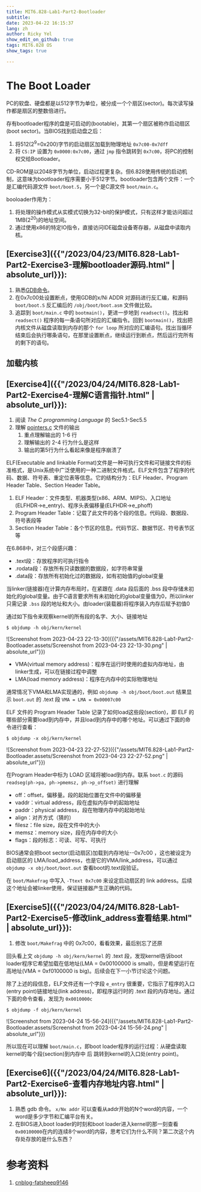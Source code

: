 ```yaml
---
title: MIT6.828-Lab1-Part2-Bootloader
subtitle: 
date: 2023-04-22 16:15:37
lang: zh
author: Ricky Yel
show_edit_on_github: true
tags: MIT6.828 OS
show_tags: true

---
```


<!--more-->

# The Boot Loader

PC的软盘、硬盘都是以512字节为单位，被分成一个个扇区(sector)。每次读写操作都是扇区的整数倍进行。

存有bootloader程序的盘是可启动的(bootable)，其第一个扇区被称作启动扇区(boot sector)。当BIOS找到启动盘之后：

1. 将512(2<sup>9</sup>=0x200)字节的启动扇区加载到物理地址 `0x7c00-0x7dff`
2. 将 `CS:IP` 设置为 `0x0000:0x7c00`，通过 `jmp` 指令跳转到 `0x7c00`，将PC的控制权交给Bootloader。

CD-ROM是以2048字节为单位，启动过程更复杂。但6.828使用传统的启动机制，这意味为bootloader程序需要小于512字节。bootloader包含两个文件：一个是汇编代码源文件 `boot/boot.S`，另一个是C源文件 `boot/main.c`。

booloader作用为：

1. 将处理的操作模式从实模式切换为32-bit的保护模式，只有这样才能访问超过1MB(2<sup>20</sup>)的地址空间。
2. 通过使用x86的特定IO指令，直接访问IDE磁盘设备寄存器，从磁盘中读取内核。

## [Exercise3]({{"/2023/04/23/MIT6.828-Lab1-Part2-Exercise3-理解bootloader源码.html" | absolute_url}}): 

1. 熟悉[GDB命令](https://pdos.csail.mit.edu/6.828/2018/labguide.html)。
2. 在0x7c00处设置断点，使用GDB的x/Ni ADDR 对源码进行反汇编，和源码 `boot/boot.S` 反汇编后的 `/obj/boot/boot.asm` 文件做比较。
3. 追踪到 `boot/main.c` 中的 `bootmain()`，更进一步地到 `readsect()`。找出和 `readsect()` 程序的每一条语句所对应的汇编指令。回到 `bootmain()`，找出把内核文件从磁盘读取到内存的那个 `for loop` 所对应的汇编语句。找出当循环结束后会执行哪条语句，在那里设置断点，继续运行到断点，然后运行完所有的剩下的语句。

## 加载内核

## [Exercise4]({{"/2023/04/24/MIT6.828-Lab1-Part2-Exercise4-理解C语言指针.html" | absolute_url}}): 

1. 阅读 *The C programming Language* 的 Sec5.1-Sec5.5
2. 理解 [pointers.c](https://pdos.csail.mit.edu/6.828/2018/labs/lab1/pointers.c) 文件的输出
   1. 重点理解输出的 1-6 行
   2. 理解输出的 2-4 行为什么是这样
   3. 输出的第5行为什么看起来像是程序崩溃了

ELF(Executable and linkable Format)文件是一种可执行文件和可链接文件的标准格式，是Unix系统中广泛使用的一种二进制文件格式。ELF文件包含了程序的代码、数据、符号表、重定位表等信息。它的结构分为：ELF Header、Program Header Table、Section Header Table。

1. ELF Header：文件类型、机器类型(x86、ARM、MIPS)、入口地址(ELFHDR->e_entry)、程序头表偏移量(ELFHDR->e_phoff)
2. Program Header Table：记载了此文件的各个段的信息。代码段、数据段、符号表段等
3. Section Header Table：各个节区的信息。代码节区、数据节区、符号表节区等

在6.868中，对三个段感兴趣：

- .text段：存放程序的可执行指令
- .rodata段：存放所有只读数据的数据段，如字符串常量
- .data段：存放所有初始化过的数据段，如有初始值的global变量

当linker(链接器)在计算内存布局时，在紧跟在 .data 段后面的 .bss 段中存储未初始化的global变量。由于C语言要求所有未初始化的global变量值为0，所以linker只需记录 `.bss` 段的地址和大小。由loader(装载器)将程序装入内存后赋予初值0

通过如下指令来观察kernel的所有段的名字、大小、链接地址

```shell
$ objdump -h obj/kern/kernel
```

![Screenshot from 2023-04-23 22-13-30]({{"/assets/MIT6.828-Lab1-Part2-Bootloader.assets/Screenshot from 2023-04-23 22-13-30.png" | absolute_url"}})

- VMA(virtual memory address)：程序在运行时使用的虚拟内存地址，由linker生成，可以在链接过程中调整
- LMA(load memory address)：程序在内存中的实际物理地址

通常情况下VMA和LMA实现通的，例如 `objdump -h obj/boot/boot.out` 结果显示 `boot.out` 的 .text 段 `VMA = LMA = 0x00007c00`

ELF 文件的 Program Header Table 记录了如何load这些段(section)，即 ELF 的哪些部分需要load到内存中，并且load到内存中的哪个地址。可以通过下面的命令进行查看：

```shell
$ objdump -x obj/kern/kernel
```

![Screenshot from 2023-04-23 22-27-52]({{"/assets/MIT6.828-Lab1-Part2-Bootloader.assets/Screenshot from 2023-04-23 22-27-52.png" | absolute_url"}})

在Program Header中标为 LOAD 区域将被load到内存。联系 `boot.c` 的源码 `readseg(ph->pa, ph->pmemsz, ph->p_offset)` 进行理解

- off：offset，偏移量。段的起始位置在文件中的偏移量
- vaddr：virtual address，段在虚拟内存中的起始地址
- paddr：physical address，段在物理内存中的起始地址
- align：对齐方式（猜的）
- filesz：file size，段在文件中的大小
- memsz：memory size，段在内存中的大小
- flags：段的标志：可读、可写、可执行

BIOS通常会把boot sector(启动扇区)加载到内存地址--0x7c00 ，这也被设定为启动扇区的 LMA/load_address，也是它的VMA/link_address，可以通过 `objdump -x obj/boot/boot.out` 查看boot的.text段验证。

在 `boot/Makefrag` 中写入 `-Ttext 0x7c00` 来设定启动扇区的 link address。后续这个地址会被linker使用，保证链接器产生正确的代码。

## [Exercise5]({{"/2023/04/24/MIT6.828-Lab1-Part2-Exercise5-修改link_address查看结果.html" | absolute_url}}): 

1. 修改 `boot/Makefrag` 中的 0x7c00，看看效果，最后别忘了还原

回头看上文 `objdump -h obj/kern/kernel` 的 .text 段，发现kernel告诉boot loader程序它希望加载在低地址(LMA = 0x00100000 is small)，但是希望运行在高地址(VMA = 0xf0100000 is big)。后续会在下一小节讨论这个问题。

除了上述的段信息，ELF文件还有一个字段 `e_entry` 很重要，它指示了程序的入口(entry point)链接地址(link address)，即程序运行时的 .text 段的内存地址。通过下面的命令查看，发现为 `0x0010000c`

```shell
$ objdump -f obj/kern/kernel
```

![Screenshot from 2023-04-24 15-56-24]({{"/assets/MIT6.828-Lab1-Part2-Bootloader.assets/Screenshot from 2023-04-24 15-56-24.png" | absolute_url"}})

所以现在可以理解 `boot/main.c`，即boot loader程序的运行过程：从硬盘读取kernel的每个段(section)到内存中 后 跳转到kernel的入口处(entry point)。

## [Exercise6]({{"/2023/04/24/MIT6.828-Lab1-Part2-Exercise6-查看内存地址内容.html" | absolute_url}}): 

1. 熟悉 gdb 命令。 `x/Nx addr` 可以查看从addr开始的N个word的内容，一个word是多少字节和汇编平台有关。
2. 在BIOS进入boot loader的时刻和boot loader进入kernel的那一刻查看 `0x00100000`在内的连续8个word的内容，思考它们为什么不同？第二次这个内存处存放的是什么东西？

# 参考资料

1. [cnblog-fatsheep9146](https://www.cnblogs.com/fatsheep9146/p/5216681.html)